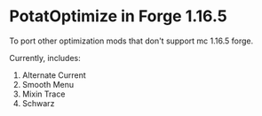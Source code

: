 # PotatOptimize in Forge 1.16.5
To port other optimization mods that don't support mc 1.16.5 forge.

Currently, includes:
1. Alternate Current
2. Smooth Menu
3. Mixin Trace
4. Schwarz
